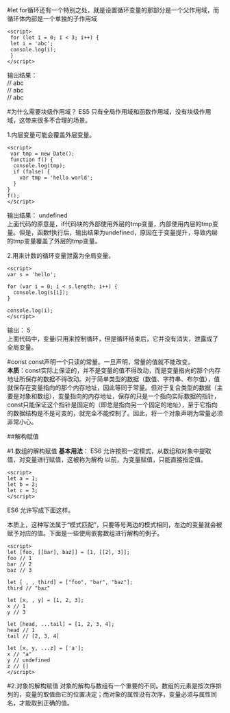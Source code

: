 #let
for循环还有一个特别之处，就是设置循环变量的那部分是一个父作用域，而循环体内部是一个单独的子作用域
		
    <script>
     for (let i = 0; i < 3; i++) {
     let i = 'abc';
     console.log(i);
     }
    </script>
输出结果：  
// abc  
// abc  
// abc

#为什么需要块级作用域？
ES5 只有全局作用域和函数作用域，没有块级作用域，这带来很多不合理的场景。

1.内层变量可能会覆盖外层变量。
		
    <script>
     var tmp = new Date();
     function f() {
	  console.log(tmp);
	  if (false) {
	    var tmp = 'hello world';
	  }
	}
	f();
	</script> 
输出结果： undefined  
上面代码的原意是，if代码块的外部使用外层的tmp变量，内部使用内层的tmp变量。但是，函数f执行后，输出结果为undefined，原因在于变量提升，导致内层的tmp变量覆盖了外层的tmp变量。

2.用来计数的循环变量泄露为全局变量。

	<script>
	var s = 'hello';
	
	for (var i = 0; i < s.length; i++) {
	  console.log(s[i]);
	}
	
	console.log(i); 
	</script>

输出： 5  
上面代码中，变量i只用来控制循环，但是循环结束后，它并没有消失，泄露成了全局变量。

#const
const声明一个只读的常量。一旦声明，常量的值就不能改变。   
**本质**：const实际上保证的，并不是变量的值不得改动，而是变量指向的那个内存地址所保存的数据不得改动。对于简单类型的数据（数值、字符串、布尔值），值就保存在变量指向的那个内存地址，因此等同于常量。但对于复合类型的数据（主要是对象和数组），变量指向的内存地址，保存的只是一个指向实际数据的指针，const只能保证这个指针是固定的（即总是指向另一个固定的地址），至于它指向的数据结构是不是可变的，就完全不能控制了。因此，将一个对象声明为常量必须非常小心。 

##解构赋值

#1.数组的解构赋值
**基本用法**：
ES6 允许按照一定模式，从数组和对象中提取值，对变量进行赋值，这被称为解构
以前，为变量赋值，只能直接指定值。
		
	<script>
	let a = 1;
	let b = 2;
	let c = 3;
	</script>
ES6 允许写成下面这样。
		<script>
		let [a, b, c] = [1, 2, 3];
		</script>

本质上，这种写法属于“模式匹配”，只要等号两边的模式相同，左边的变量就会被赋予对应的值。下面是一些使用嵌套数组进行解构的例子。
		
	<script>
	let [foo, [[bar], baz]] = [1, [[2], 3]];
	foo // 1
	bar // 2
	baz // 3
	
	let [ , , third] = ["foo", "bar", "baz"];
	third // "baz"
	
	let [x, , y] = [1, 2, 3];
	x // 1
	y // 3
	
	let [head, ...tail] = [1, 2, 3, 4];
	head // 1
	tail // [2, 3, 4]
	
	let [x, y, ...z] = ['a'];
	x // "a"
	y // undefined
	z // []
	</script>

#2.对象的解构赋值
对象的解构与数组有一个重要的不同。数组的元素是按次序排列的，变量的取值由它的位置决定；而对象的属性没有次序，变量必须与属性同名，才能取到正确的值。
	<script>
	let { bar, foo } = { foo: 'aaa', bar: 'bbb' };
	foo // "aaa"
	bar // "bbb"
	
	let { baz } = { foo: 'aaa', bar: 'bbb' };
	baz // undefined
	</script> 